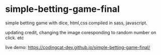 # simple-betting-game-final


simple betting game with dice, html,css compiled in sass, javascript.

updating credit, changing the image coresponding to random number on click. etc

live demo: https://codingcat-dev.github.io/simple-betting-game-final/
